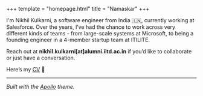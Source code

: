 +++
template = "homepage.html"
title = "Namaskar"
+++

I'm Nikhil Kulkarni, a software engineer from India 🇮🇳, currently working at Salesforce.
Over the years, I’ve had the chance to work across very different kinds of teams - from large-scale systems at Microsoft, to being a founding engineer in a 4-member startup team at ITILITE.

Reach out at **nikhil.kulkarni\[at]alumni.iitd.ac.in** if you’d like to collaborate or just have a conversation.

Here’s my [CV](https://drive.google.com/file/d/10RuLDdxqHjlWKk2tyXedmwkrPF6t96oi/view?usp=sharing) 📄

---

_Built with the [Apollo](https://github.com/not-matthias/apollo) theme._
